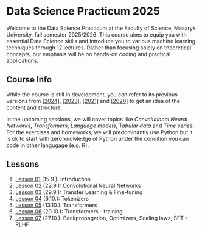 # Data Science Practicum 2025

Welcome to the Data Science Practicum at the Faculty of Science, Masaryk University, fall semester 2025/2026. This course aims to equip you with essential Data Science skills and introduce you to various machine learning techniques through 12 lectures. Rather than focusing solely on theoretical concepts, our emphasis will be on hands-on coding and practical applications.

## Course Info

While the course is still in development, you can refer to its previous versions from [[2024]](https://github.com/simecek/dspracticum2024), [[2023]](https://github.com/simecek/dspracticum2023), [[2021]](https://github.com/simecek/dspracticum2021) and [[2020]](https://github.com/simecek/dspracticum2020) to get an idea of the content and structure.

In the upcoming sessions, we will cover topics like *Convolutional Neural Networks*, *Transformers*, *Language models*, *Tabular data* and *Time series*. For the exercises and homeworks, we will predominantly use Python but it is ok to start with zero knowledge of Python under the condition you can code in other langugage (e.g. R).

## Lessons

  1. [Lesson 01](lesson01/) (15.9.): Introduction
  1. [Lesson 02](lesson02/) (22.9.): Convolutional Neural Networks
  1. [Lesson 03](lesson03/) (29.9.): Transfer Learning & Fine-tuning
  1. [Lesson 04](lesson04/) (6.10.): Tokenizers
  1. [Lesson 05](lesson05/) (13.10.): Transformers
  1. [Lesson 06](lesson06/) (20.10.): Transformers - training
  1. [Lesson 07](lesson07/) (27.10.): Backpropagation, Optimizers, Scaling laws, SFT + RLHF
